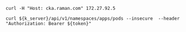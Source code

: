 	curl -H "Host: cka.raman.com" 172.27.92.5

	curl ${k_server}/api/v1/namespaces/apps/pods --insecure  --header "Authorization: Bearer ${token}"
